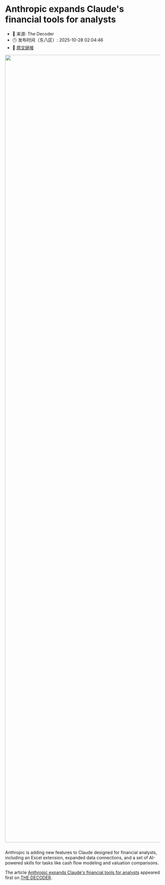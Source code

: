 # Anthropic expands Claude's financial tools for analysts
- 📅 来源: The Decoder
- 🕒 发布时间（东八区）: 2025-10-28 02:04:46
- 🔗 [原文链接](https://the-decoder.com/anthropic-expands-claudes-financial-tools-for-analysts/)

<p><img alt="" class="attachment-full size-full wp-post-image" height="1440" src="https://the-decoder.com/wp-content/uploads/2025/10/anthropic_finance.png" style="height: auto; margin-bottom: 10px;" width="2560" /></p>
<p>        Anthropic is adding new features to Claude designed for financial analysts, including an Excel extension, expanded data connections, and a set of AI-powered skills for tasks like cash flow modeling and valuation comparisons.</p>
<p>The article <a href="https://the-decoder.com/anthropic-expands-claudes-financial-tools-for-analysts/">Anthropic expands Claude&#039;s financial tools for analysts</a> appeared first on <a href="https://the-decoder.com">THE DECODER</a>.</p>